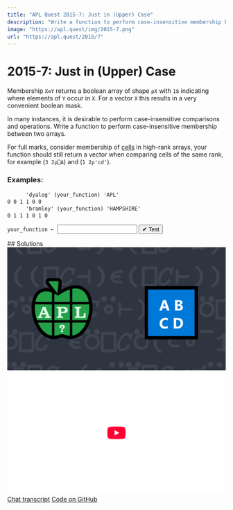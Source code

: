 ```yaml
---
title: "APL Quest 2015-7: Just in (Upper) Case"
description: "Write a function to perform case-insensitive membership between two arrays."
image: "https://apl.quest/img/2015-7.png"
url: "https://apl.quest/2015/7"
---
```


# <span class=s>2015-</span>7: Just in (Upper) Case
Membership `X∊Y` returns a boolean array of shape `⍴X` with `1`s indicating where elements of `Y` occur in `X`. For a vector `X` this results in a very convenient boolean mask.

In many instances, it is desirable to perform case-insensitive comparisons and operations. Write a function to perform case-insensitive membership between two arrays.

For full marks, consider membership of [cells](https://aplwiki.com/wiki/Cell) in high-rank arrays, your function should still return a vector when comparing cells of the same rank, for example (`3 2⍴⎕A`) and (`1 2⍴'cd'`).

### Examples:

```APL
      'dyalog' (your_function) 'APL'
0 0 1 1 0 0
      'bramley' (your_function) 'HAMPSHIRE'
0 1 1 1 0 1 0
```


                      
<div class="pdiv">
  <code onclick="p_Input.focus()">your_function ← </code><input id="p_Input" autocomplete="off" spellcheck="false" oninput="this.parentElement.querySelector`button`.disabled=false;localStorage.setItem(window.location.pathname,this.value)" onkeypress="subm(event)">
  <button onclick="alert$.next`Testing…`;submitSolution`p`" class="md-button md-button--primary">&#x2714; Test</button>
</div>
<blockquote id="p_Output"></blockquote>
## Solutions
<div onclick="play(this)" title="Video on YouTube" class="yt">
<img alt="Video Thumbnail" src="../../img/2015-7.png">
<img alt="YouTube" src="../../img/yt-big.png">
</div>
<a href="https://chat.stackexchange.com/transcript/52405?m=61731271#61731271" target="_blank" class="md-button md-button--primary">Chat transcript</a>
<a href="https://github.com/dyalog/apl.quest/blob/main/2015/7.apl" target="_blank" class="md-button md-button--primary right">Code on GitHub</a>

<script>
    testCases={"a":[["'dyalog'","'APL'"],["'transcend'","'INCANDESCENT'"]],"b":[["{⍵⌷⍨⊂?⍨≢⍵}5 2⍴⎕A","⍉⍪'CD'"],["↑'Amy' 'Pete' 'Leslie'","⍉⍪'LESLIE'"]],"f":"{⊃{(≢⍵)≥⍵⍳⍺}/1 ⎕C ⍺ ⍵}"}
    p_Input.value=localStorage.getItem(window.location.pathname)
    play=e=>e.outerHTML=`<iframe src="https://www.youtube.com/embed/syzyAQc11M8?list=PLYKQVqyrAEj9wDIUyLDGtDAFTKY38BUMN&autoplay=1" title="<span class=s>2015-</span>7: Just in (Upper) Case (APL Quest 2015-7)" frameborder="0" allow="accelerometer; autoplay; clipboard-write; encrypted-media; gyroscope; picture-in-picture; web-share" referrerpolicy="strict-origin-when-cross-origin" allowfullscreen></iframe>`
</script>
